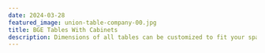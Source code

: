 ```yaml
---
date: 2024-03-28
featured_image: union-table-company-00.jpg
title: BGE Tables With Cabinets
description: Dimensions of all tables can be customized to fit your space.
---
```

